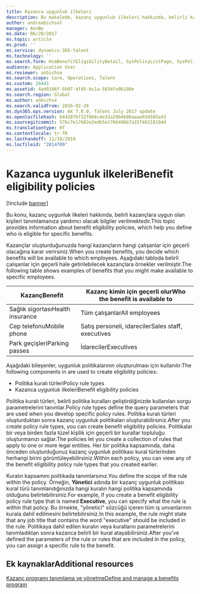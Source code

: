 ```yaml
---
title: Kazanca uygunluk ilkeleri
description: Bu makalede, kazanç uygunluk ilkeleri hakkında, belirli kazançlara uygun olan kişileri tanımlamanıza yardımcı olacak bilgiler verilmektedir.
author: andreabichsel
manager: AnnBe
ms.date: 06/20/2017
ms.topic: article
ms.prod: ''
ms.service: dynamics-365-talent
ms.technology: ''
ms.search.form: HcmBenefitEligibilityDetail, SysPolicyListPage, SysPolicySourceDocumentRuleType
audience: Application User
ms.reviewer: anbichse
ms.search.scope: Core, Operations, Talent
ms.custom: 16441
ms.assetid: 4ad0106f-5b07-4fd5-bc1a-5834fa9b198e
ms.search.region: Global
ms.author: anbichse
ms.search.validFrom: 2016-02-28
ms.dyn365.ops.version: AX 7.0.0, Talent July 2017 update
ms.openlocfilehash: b44287bf22f0b6c4e33a29b4b86aaae934505a43
ms.sourcegitcommit: 57bc7e17682e2edb5e1766496b7a22f4621819dd
ms.translationtype: HT
ms.contentlocale: tr-TR
ms.lasthandoff: 11/18/2019
ms.locfileid: "2814709"
---
```

# <a name="benefit-eligibility-policies"></a><span data-ttu-id="a4123-103">Kazanca uygunluk ilkeleri</span><span class="sxs-lookup"><span data-stu-id="a4123-103">Benefit eligibility policies</span></span>

[!include [banner](includes/banner.md)]

<span data-ttu-id="a4123-104">Bu konu, kazanç uygunluk ilkeleri hakkında, belirli kazançlara uygun olan kişileri tanımlamanıza yardımcı olacak bilgiler verilmektedir.</span><span class="sxs-lookup"><span data-stu-id="a4123-104">This topic provides information about benefit eligibility policies, which help you define who is eligible for specific benefits.</span></span>

<span data-ttu-id="a4123-105">Kazançlar oluşturduğunuzda hangi kazançların hangi çalışanlar için geçerli olacağına karar verirsiniz.</span><span class="sxs-lookup"><span data-stu-id="a4123-105">When you create benefits, you decide which benefits will be available to which employees.</span></span> <span data-ttu-id="a4123-106">Aşağıdaki tabloda belirli çalışanlar için geçerli hale getirilebilecek kazançlara örnekler verilmiştir.</span><span class="sxs-lookup"><span data-stu-id="a4123-106">The following table shows examples of benefits that you might make available to specific employees.</span></span>

| <span data-ttu-id="a4123-107">Kazanç</span><span class="sxs-lookup"><span data-stu-id="a4123-107">Benefit</span></span>          | <span data-ttu-id="a4123-108">Kazanç kimin için geçerli olur</span><span class="sxs-lookup"><span data-stu-id="a4123-108">Who the benefit is available to</span></span> |
|------------------|---------------------------------|
| <span data-ttu-id="a4123-109">Sağlık sigortası</span><span class="sxs-lookup"><span data-stu-id="a4123-109">Health insurance</span></span> | <span data-ttu-id="a4123-110">Tüm çalışanlar</span><span class="sxs-lookup"><span data-stu-id="a4123-110">All employees</span></span>                   |
| <span data-ttu-id="a4123-111">Cep telefonu</span><span class="sxs-lookup"><span data-stu-id="a4123-111">Mobile phone</span></span>     | <span data-ttu-id="a4123-112">Satış personeli, idareciler</span><span class="sxs-lookup"><span data-stu-id="a4123-112">Sales staff, executives</span></span>         |
| <span data-ttu-id="a4123-113">Park geçişleri</span><span class="sxs-lookup"><span data-stu-id="a4123-113">Parking passes</span></span>   | <span data-ttu-id="a4123-114">İdareciler</span><span class="sxs-lookup"><span data-stu-id="a4123-114">Executives</span></span>                      |

<span data-ttu-id="a4123-115">Aşağıdaki bileşenler, uygunluk politikalarının oluşturulması için kullanılır:</span><span class="sxs-lookup"><span data-stu-id="a4123-115">The following components in are used to create eligibility policies:</span></span>

-   <span data-ttu-id="a4123-116">Politika kuralı türleri</span><span class="sxs-lookup"><span data-stu-id="a4123-116">Policy rule types</span></span>
-   <span data-ttu-id="a4123-117">Kazanca uygunluk ilkeleri</span><span class="sxs-lookup"><span data-stu-id="a4123-117">Benefit eligibility policies</span></span>

<span data-ttu-id="a4123-118">Politika kuralı türleri, belirli politika kuralları geliştirdiğinizde kullanılan sorgu parametrelerini tanımlar.</span><span class="sxs-lookup"><span data-stu-id="a4123-118">Policy rule types define the query parameters that are used when you develop specific policy rules.</span></span> <span data-ttu-id="a4123-119">Politika kuralı türleri oluşturduktan sonra kazanç uygunluk politikaları oluşturabilirsiniz.</span><span class="sxs-lookup"><span data-stu-id="a4123-119">After you create policy rule types, you can create benefit eligibility policies.</span></span> <span data-ttu-id="a4123-120">Politikalar bir veya birden fazla tüzel kişilik için geçerli bir kurallar topluluğu oluşturmanızı sağlar.</span><span class="sxs-lookup"><span data-stu-id="a4123-120">The policies let you create a collection of rules that apply to one or more legal entities.</span></span> <span data-ttu-id="a4123-121">Her bir politika kapsamında, daha önceden oluşturduğunuz kazanç uygunluk politikası kural türlerinden herhangi birini görüntüleyebilirsiniz.</span><span class="sxs-lookup"><span data-stu-id="a4123-121">Within each policy, you can view any of the benefit eligibility policy rule types that you created earlier.</span></span> 

<span data-ttu-id="a4123-122">Kuralın kapsamını politikada tanımlarsınız.</span><span class="sxs-lookup"><span data-stu-id="a4123-122">You define the scope of the rule within the policy.</span></span> <span data-ttu-id="a4123-123">Örneğin, **Yönetici** adında bir kazanç uygunluk politikası kural türü tanımlandığınızda hangi kuralın hangi politika kapsamında olduğunu belirtebilirsiniz.</span><span class="sxs-lookup"><span data-stu-id="a4123-123">For example, if you create a benefit eligibility policy rule type that is named **Executive**, you can specify what the rule is within that policy.</span></span> <span data-ttu-id="a4123-124">Bu örnekte, "yönetici" sözcüğü içeren tüm iş unvanlarının kurala dahil edilmesini belirtebilirsiniz.</span><span class="sxs-lookup"><span data-stu-id="a4123-124">In this example, the rule might state that any job title that contains the word "executive" should be included in the rule.</span></span> <span data-ttu-id="a4123-125">Politikaya dahil edilen kuralın veya kuralların parametrelerini tanımladıktan sonra kazanca belirli bir kural atayabilirsiniz.</span><span class="sxs-lookup"><span data-stu-id="a4123-125">After you've defined the parameters of the rule or rules that are included in the policy, you can assign a specific rule to the benefit.</span></span>

<a name="additional-resources"></a><span data-ttu-id="a4123-126">Ek kaynaklar</span><span class="sxs-lookup"><span data-stu-id="a4123-126">Additional resources</span></span>
--------

[<span data-ttu-id="a4123-127">Kazanç programı tanımlama ve yönetme</span><span class="sxs-lookup"><span data-stu-id="a4123-127">Define and manage a benefits program</span></span>](manage-benefit-program.md)



